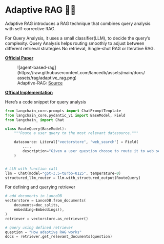 **Adaptive RAG 🤹‍♂️**
====================================================================
Adaptive RAG introduces a RAG technique that combines query analysis with self-corrective RAG. 

For Query Analysis, it uses a small classifier(LLM), to decide the query’s complexity. Query Analysis helps routing smoothly to adjust between different retrieval strategies No retrieval, Single-shot RAG or Iterative RAG.

**[Official Paper](https://arxiv.org/pdf/2403.14403)**

<figure markdown="span">
  ![agent-based-rag](https://raw.githubusercontent.com/lancedb/assets/main/docs/assets/rag/adaptive_rag.png)
  <figcaption>Adaptive-RAG: <a href="https://github.com/starsuzi/Adaptive-RAG">Source</a>
  </figcaption>
</figure>

**[Offical Implementation](https://github.com/starsuzi/Adaptive-RAG)**

Here’s a code snippet for query analysis

```python
from langchain_core.prompts import ChatPromptTemplate
from langchain_core.pydantic_v1 import BaseModel, Field
from langchain_ import Chat

class RouteQuery(BaseModel):
    """Route a user query to the most relevant datasource."""

    datasource: Literal["vectorstore", "web_search"] = Field(
        ...,
        description="Given a user question choose to route it to web search or a vectorstore.",
    )


# LLM with function call
llm = Chat(model="gpt-3.5-turbo-0125", temperature=0)
structured_llm_router = llm.with_structured_output(RouteQuery)
```

For defining and querying retriever

```python
# add documents in LanceDB
vectorstore = LanceDB.from_documents(
    documents=doc_splits,
    embedding=Embeddings(),
)
retriever = vectorstore.as_retriever()

# query using defined retriever
question = "How adaptive RAG works"
docs = retriever.get_relevant_documents(question)
```